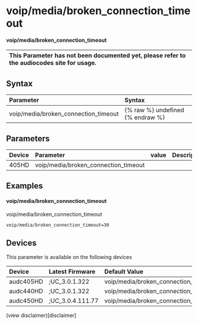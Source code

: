 ﻿---
description: voip/media/broken_connection_timeout
search: false
---

# voip/media/broken_connection_timeout

#### voip/media/broken_connection_timeout


| This Parameter has not been documented yet, please refer to the audiocodes site for usage.  |
| :--- |

## Syntax
| Parameter | Syntax |
| :--- | :--- |
|voip/media/broken_connection_timeout | {% raw %} undefined {% endraw %} |

## Parameters
|Device|Parameter|value|Description|
|:---|:---|:---|:---|
| 405HD | voip/media/broken_connection_timeout |  |  |

## Examples
#### voip/media/broken_connection_timeout

voip/media/broken_connection_timeout

```
voip/media/broken_connection_timeout=30
```

## Devices
This parameter is available on the following devices

| Device | Latest Firmware | Default Value |
|:---|:---|:---|
| audc405HD | ;UC_3.0.1.322 | voip/media/broken_connection_timeout=30 
| audc440HD | ;UC_3.0.1.322 | voip/media/broken_connection_timeout=30 
| audc450HD | ;UC_3.0.4.111.77 | voip/media/broken_connection_timeout=30 

(view disclaimer)[disclaimer]

